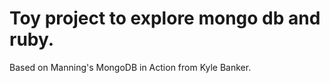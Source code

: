 Toy project to explore mongo db and ruby.
========================================
Based on Manning's MongoDB in Action from Kyle Banker.